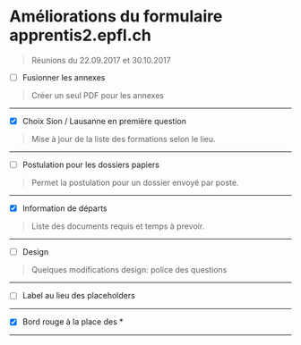 # Améliorations du formulaire apprentis2.epfl.ch
> Réunions du 22.09.2017 et 30.10.2017

- [ ] Fusionner les annexes
> Créer un seul PDF pour les annexes
---

- [x] Choix Sion / Lausanne en première question
> Mise à jour de la liste des formations selon le lieu.
---

- [ ] Postulation pour les dossiers papiers
> Permet la postulation pour un dossier envoyé par poste.
---

- [x] Information de départs
> Liste des documents requis et temps à prevoir.
---

- [ ] Design
> Quelques modifications design: police des questions
---

- [ ] Label au lieu des placeholders
---

- [x] Bord rouge à la place des *
---